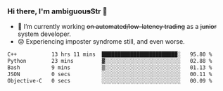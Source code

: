 ### Hi there, I'm ambiguou~~s~~Str 👋

<!--
**ambiguoustexture/ambiguoustexture** is a ✨ _special_ ✨ repository because its `README.md` (this file) appears on your GitHub profile.

Here are some ideas to get you started:
-->
- 🔭 I’m currently working ~~on automated/low-latency trading~~ as a ~~junior~~ system developer.
- :worried: Experiencing imposter syndrome still, and even worse.

<!--START_SECTION:waka-->

```txt
C++           13 hrs 11 mins  ████████████████████████░   95.80 %
Python        23 mins         ▓░░░░░░░░░░░░░░░░░░░░░░░░   02.88 %
Bash          9 mins          ▒░░░░░░░░░░░░░░░░░░░░░░░░   01.13 %
JSON          0 secs          ░░░░░░░░░░░░░░░░░░░░░░░░░   00.11 %
Objective-C   0 secs          ░░░░░░░░░░░░░░░░░░░░░░░░░   00.09 %
```

<!--END_SECTION:waka-->
